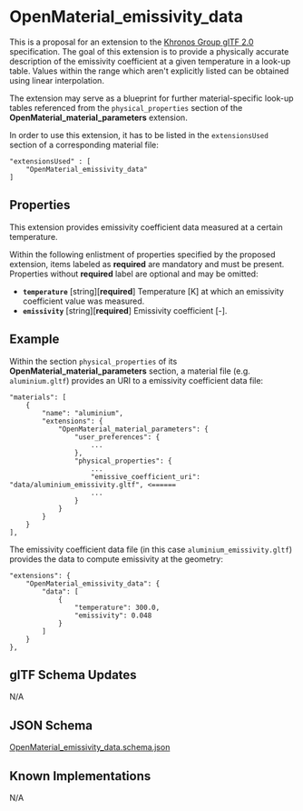 OpenMaterial_emissivity_data
============================

This is a proposal for an extension to the [Khronos Group glTF 2.0](https://github.com/KhronosGroup/glTF) specification. The goal of this extension is to
provide a physically accurate description of the emissivity coefficient at a given temperature in a look-up table. Values within the range which aren't
explicitly listed can be obtained using linear interpolation.

The extension may serve as a blueprint for further material-specific look-up tables referenced from the
``physical_properties`` section of the **OpenMaterial_material_parameters** extension. 

In order to use this extension, it has to be listed in the ``extensionsUsed`` section of a corresponding material
file:

```
"extensionsUsed" : [
    "OpenMaterial_emissivity_data"
]
```

Properties
----------

This extension provides emissivity coefficient data measured at a certain temperature.

Within the following enlistment of properties specified by the proposed extension, items labeled as **required** are
mandatory and must be present. Properties without **required** label are optional and may be omitted:

* **`temperature`** [string][**required**]
Temperature [K] at which an emissivity coefficient value was measured.
* **`emissivity`** [string][**required**]
Emissivity coefficient [-].

Example
-------

Within the section `physical_properties` of its **OpenMaterial_material_parameters** section, a material file
(e.g. `aluminium.gltf`) provides an URI to a emissivity coefficient data file:

```
"materials": [
    {
        "name": "aluminium",
        "extensions": {
            "OpenMaterial_material_parameters": {
                "user_preferences": {
                    ...
                },
                "physical_properties": {
                    ...
                    "emissive_coefficient_uri": "data/aluminium_emissivity.gltf", <======					
                    ...
                }
            }
        }
    }
],
````

The emissivity coefficient data file (in this case `aluminium_emissivity.gltf`) provides the data to compute emissivity at the geometry: 

````
"extensions": {
	"OpenMaterial_emissivity_data": {
		"data": [
			{
				"temperature": 300.0,
				"emissivity": 0.048
			}
		]
	}
},
````

glTF Schema Updates
-------------------
N/A

JSON Schema
-----------
[OpenMaterial_emissivity_data.schema.json](schema/OpenMaterial_emissivity_data.schema.json)

Known Implementations
---------------------
N/A
